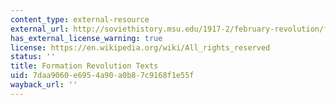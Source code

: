 ```yaml
---
content_type: external-resource
external_url: http://soviethistory.msu.edu/1917-2/february-revolution/february-revolution-texts/
has_external_license_warning: true
license: https://en.wikipedia.org/wiki/All_rights_reserved
status: ''
title: Formation Revolution Texts
uid: 7daa9060-e695-4a90-a0b8-7c9168f1e55f
wayback_url: ''
---
```

